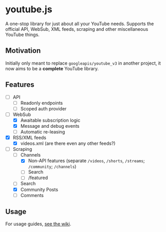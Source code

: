 # youtube.js

A one-stop library for just about all your YouTube needs. Supports the official API, WebSub, XML feeds, scraping and other miscellaneous YouTube things.

## Motivation

Initially only meant to replace `googleapis/youtube_v3` in another project, it now aims to be a **complete** YouTube library.

## Features

- [ ] API
  - [ ] Readonly endpoints
  - [ ] Scoped auth provider
- [ ] WebSub
  - [x] Awaitable subscription logic
  - [x] Message and debug events
  - [ ] Automatic re-leasing
- [x] RSS/XML feeds
  - [x] videos.xml (are there even any other feeds?)
- [ ] Scraping
  - [ ] Channels
    - [x] Non-API features (separate `/videos`, `/shorts`, `/streams`; `/community`; `/channels`)
    - [ ] Search
    - [ ] /featured
  - [ ] Search
  - [x] Community Posts
  - [ ] Comments

## Usage

For usage guides, [see the wiki](https://github.com/Mampfinator/youtube.js/wiki).
